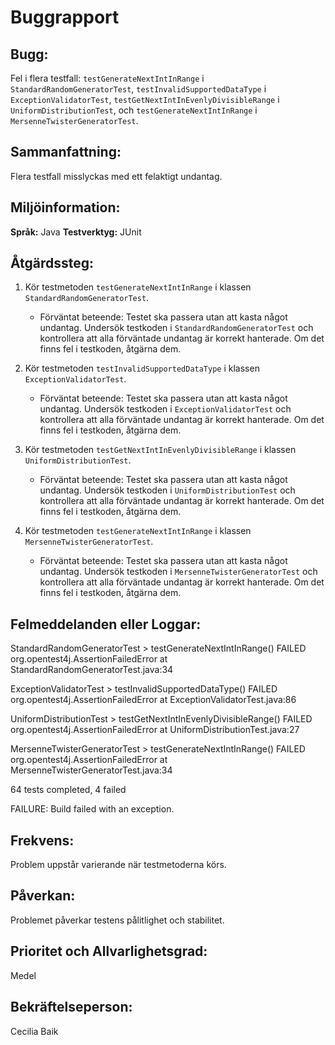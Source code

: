 # Buggrapport

## Bugg:
Fel i flera testfall: `testGenerateNextIntInRange` i `StandardRandomGeneratorTest`, `testInvalidSupportedDataType` i `ExceptionValidatorTest`, `testGetNextIntInEvenlyDivisibleRange` i `UniformDistributionTest`, och `testGenerateNextIntInRange` i `MersenneTwisterGeneratorTest`.

## Sammanfattning:
Flera testfall misslyckas med ett felaktigt undantag.

## Miljöinformation:

**Språk:** Java
**Testverktyg:** JUnit

## Åtgärdssteg:

1. Kör testmetoden `testGenerateNextIntInRange` i klassen `StandardRandomGeneratorTest`.
   - Förväntat beteende: Testet ska passera utan att kasta något undantag. Undersök testkoden i `StandardRandomGeneratorTest` och kontrollera att alla förväntade undantag är korrekt hanterade. Om det finns fel i testkoden, åtgärna dem.

2. Kör testmetoden `testInvalidSupportedDataType` i klassen `ExceptionValidatorTest`.
   - Förväntat beteende: Testet ska passera utan att kasta något undantag. Undersök testkoden i `ExceptionValidatorTest` och kontrollera att alla förväntade undantag är korrekt hanterade. Om det finns fel i testkoden, åtgärna dem.

3. Kör testmetoden `testGetNextIntInEvenlyDivisibleRange` i klassen `UniformDistributionTest`.
   - Förväntat beteende: Testet ska passera utan att kasta något undantag. Undersök testkoden i `UniformDistributionTest` och kontrollera att alla förväntade undantag är korrekt hanterade. Om det finns fel i testkoden, åtgärna dem.

4. Kör testmetoden `testGenerateNextIntInRange` i klassen `MersenneTwisterGeneratorTest`.
   - Förväntat beteende: Testet ska passera utan att kasta något undantag. Undersök testkoden i `MersenneTwisterGeneratorTest` och kontrollera att alla förväntade undantag är korrekt hanterade. Om det finns fel i testkoden, åtgärna dem.

## Felmeddelanden eller Loggar:
StandardRandomGeneratorTest > testGenerateNextIntInRange() FAILED
    org.opentest4j.AssertionFailedError at StandardRandomGeneratorTest.java:34

ExceptionValidatorTest > testInvalidSupportedDataType() FAILED
    org.opentest4j.AssertionFailedError at ExceptionValidatorTest.java:86

UniformDistributionTest > testGetNextIntInEvenlyDivisibleRange() FAILED
    org.opentest4j.AssertionFailedError at UniformDistributionTest.java:27

MersenneTwisterGeneratorTest > testGenerateNextIntInRange() FAILED
    org.opentest4j.AssertionFailedError at MersenneTwisterGeneratorTest.java:34

64 tests completed, 4 failed

FAILURE: Build failed with an exception.

## Frekvens:
Problem uppstår varierande när testmetoderna körs.

## Påverkan:
Problemet påverkar testens pålitlighet och stabilitet.

## Prioritet och Allvarlighetsgrad:
Medel

## Bekräftelseperson:
Cecilia Baik
